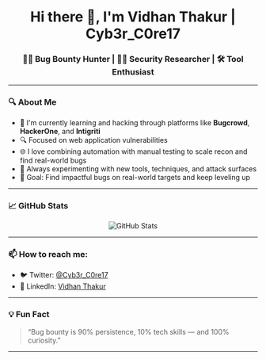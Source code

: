 <h1 align="center">Hi there 👋, I'm Vidhan Thakur | Cyb3r_C0re17 </h1>
<h3 align="center">🕵️‍♂️ Bug Bounty Hunter | 🧑‍💻 Security Researcher | 🛠️ Tool Enthusiast</h3>

---

### 🔍 About Me

- 🐞 I'm currently learning and hacking through platforms like **Bugcrowd**, **HackerOne**, and **Intigriti**
- 🔍 Focused on web application vulnerabilities
- 🌐 I love combining automation with manual testing to scale recon and find real-world bugs
- 🚀 Always experimenting with new tools, techniques, and attack surfaces
- 🎯 Goal: Find impactful bugs on real-world targets and keep leveling up

---

### 📈 GitHub Stats

<p align="center">
  <img src="https://github-readme-stats.vercel.app/api?username=vidhan1703&show_icons=true&theme=radical" alt="GitHub Stats" />
</p>

---

### 📫 How to reach me:

- 🐦 Twitter: [@Cyb3r_C0re17](https://x.com/Cyb3r_C0re17)
- 💼 LinkedIn: [Vidhan Thakur](https://linkedin.com/in/vidhan-thakur)


---

### 💡 Fun Fact

> “Bug bounty is 90% persistence, 10% tech skills — and 100% curiosity.”

---

